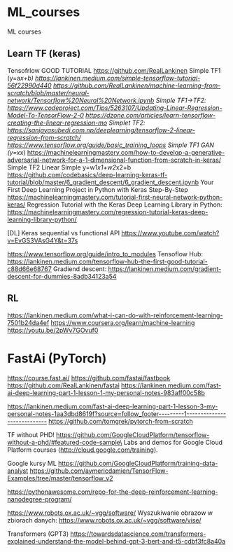 # ML_courses
ML courses

## Learn TF (keras)
Tensofrlow GOOD TUTORIAL https://github.com/RealLankinen 
Simple TF1 (y=a*x+b)
https://lankinen.medium.com/simple-tensorflow-tutorial-56f22990d440 https://github.com/RealLankinen/machine-learning-from-scratch/blob/master/neural-network/Tensorflow%20Neural%20Network.ipynb 
Simple TF1->TF2:
https://www.codeproject.com/Tips/5263107/Updating-Linear-Regression-Model-To-TensorFlow-2-0 
https://dzone.com/articles/learn-tensorflow-creating-the-linear-regression-mo
Simplet TF2: 
https://sanjayasubedi.com.np/deeplearning/tensorflow-2-linear-regression-from-scratch/
 	https://www.tensorflow.org/guide/basic_training_loops 
Simple TF1 GAN (y=x*x)
https://machinelearningmastery.com/how-to-develop-a-generative-adversarial-network-for-a-1-dimensional-function-from-scratch-in-keras/
Simple TF2 Linear 
Simple y=w1*x1+w2*x2+b	https://github.com/codebasics/deep-learning-keras-tf-tutorial/blob/master/6_gradient_descent/6_gradient_descent.ipynb
Your First Deep Learning Project in Python with Keras Step-By-Step
	https://machinelearningmastery.com/tutorial-first-neural-network-python-keras/
	Regression Tutorial with the Keras Deep Learning Library in Python: https://machinelearningmastery.com/regression-tutorial-keras-deep-learning-library-python/
	
[DL] Keras sequential vs functional API
 https://www.youtube.com/watch?v=EvGS3VAsG4Y&t=37s


https://www.tensorflow.org/guide/intro_to_modules 
Tensoflow Hub: https://lankinen.medium.com/tensorflow-hub-the-first-good-tutorial-c88d66e68767
Gradiend descent: https://lankinen.medium.com/gradient-descent-for-dummies-8adb34123a54

## RL
https://lankinen.medium.com/what-i-can-do-with-reinforcement-learning-7501b24da4ef
https://www.coursera.org/learn/machine-learning
https://youtu.be/2pWv7GOvuf0



# FastAi (PyTorch)
https://course.fast.ai/ https://github.com/fastai/fastbook  https://github.com/RealLankinen/fastai 
https://lankinen.medium.com/fast-ai-deep-learning-part-1-lesson-1-my-personal-notes-983aff00c58b

https://lankinen.medium.com/fast-ai-deep-learning-part-1-lesson-3-my-personal-notes-1aa3dbd8619f?source=follow_footer---------1----------------------------
https://github.com/tomgrek/pytorch-from-scratch


TF without PHD!
https://github.com/GoogleCloudPlatform/tensorflow-without-a-phd/#featured-code-sample\
Labs and demos for Google Cloud Platform courses (http://cloud.google.com/training). 

Google kursy ML
https://github.com/GoogleCloudPlatform/training-data-analyst
https://github.com/aymericdamien/TensorFlow-Examples/tree/master/tensorflow_v2

https://pythonawesome.com/repo-for-the-deep-reinforcement-learning-nanodegree-program/


https://www.robots.ox.ac.uk/~vgg/software/
Wyszukiwanie obrazow w zbiorach danych: https://www.robots.ox.ac.uk/~vgg/software/vise/

Transformers (GPT3) https://towardsdatascience.com/transformers-explained-understand-the-model-behind-gpt-3-bert-and-t5-cdbf3fc8a40a
